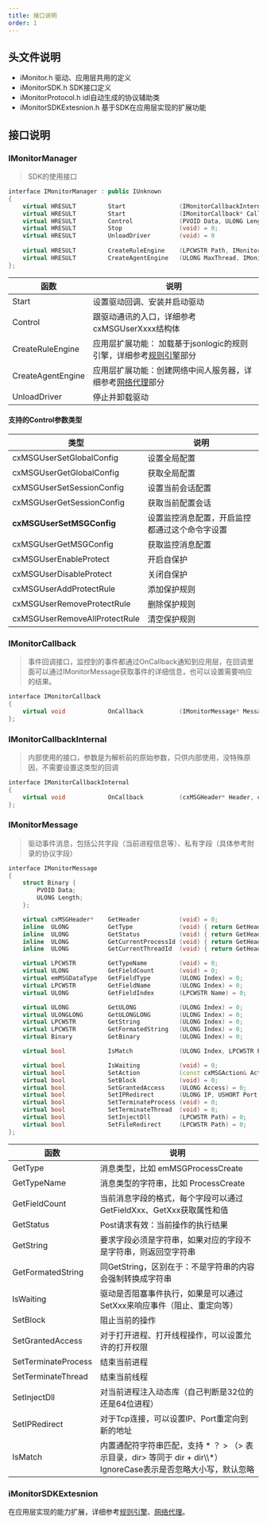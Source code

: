 ```yaml
---
title: 接口说明
order: 1
---
```


## 头文件说明

-   iMonitor.h 驱动、应用层共用的定义
-   iMonitorSDK.h SDK接口定义
-   iMonitorProtocol.h idl自动生成的协议辅助类
-   iMonitorSDKExtesnion.h 基于SDK在应用层实现的扩展功能

## 接口说明

### IMonitorManager

>   SDK的使用接口

```cpp
interface IMonitorManager : public IUnknown
{
	virtual HRESULT			Start				(IMonitorCallbackInternal* Callback) = 0;
	virtual HRESULT			Start				(IMonitorCallback* Callback) = 0;
	virtual HRESULT			Control				(PVOID Data, ULONG Length, PVOID OutData, ULONG OutLength, PULONG ReturnLength) = 0;
	virtual HRESULT			Stop				(void) = 0;
    virtual HRESULT         UnloadDriver        (void) = 0
	
	virtual	HRESULT			CreateRuleEngine	(LPCWSTR Path, IMonitorRuleEngine** Engine) = 0;
	virtual	HRESULT			CreateAgentEngine	(ULONG MaxThread, IMonitorAgentEngine** Engine) = 0;
};
```

| 函数              | 说明                                                         |
| ----------------- | ------------------------------------------------------------ |
| Start             | 设置驱动回调、安装并启动驱动                                 |
| Control           | 跟驱动通讯的入口，详细参考cxMSGUserXxxx结构体                |
| CreateRuleEngine  | 应用层扩展功能： 加载基于jsonlogic的规则引擎，详细参考[规则引擎](/docs/rule)部分 |
| CreateAgentEngine | 应用层扩展功能：创建网络中间人服务器，详细参考[网络代理](/docs/agent)部分 |
| UnloadDriver      | 停止并卸载驱动                                               |

#### 支持的Control参数类型

| 类型                          | 说明                                           |
| ----------------------------- | ---------------------------------------------- |
| cxMSGUserSetGlobalConfig      | 设置全局配置                                   |
| cxMSGUserGetGlobalConfig      | 获取全局配置                                   |
| cxMSGUserSetSessionConfig     | 设置当前会话配置                               |
| cxMSGUserGetSessionConfig     | 获取当前配置会话                               |
| **cxMSGUserSetMSGConfig**     | 设置监控消息配置，开启监控都通过这个命令字设置 |
| cxMSGUserGetMSGConfig         | 获取监控消息配置                               |
| cxMSGUserEnableProtect        | 开启自保护                                     |
| cxMSGUserDisableProtect       | 关闭自保护                                     |
| cxMSGUserAddProtectRule       | 添加保护规则                                   |
| cxMSGUserRemoveProtectRule    | 删除保护规则                                   |
| cxMSGUserRemoveAllProtectRule | 清空保护规则                                   |

### IMonitorCallback

> 事件回调接口，监控到的事件都通过OnCallback通知到应用层，在回调里面可以通过IMonitorMessage获取事件的详细信息，也可以设置需要响应的结果。

```cpp
interface IMonitorCallback
{
	virtual void			OnCallback			(IMonitorMessage* Message) = 0;
};
```

### IMonitorCallbackInternal

>   内部使用的接口，参数是为解析前的原始参数，只供内部使用，没特殊原因，不需要设置这类型的回调

```cpp
interface IMonitorCallbackInternal
{
	virtual void			OnCallback			(cxMSGHeader* Header, cxMSGAction* Action) = 0;
};
```

### IMonitorMessage

>   驱动事件消息，包括公共字段（当前进程信息等）、私有字段（具体参考附录的协议字段）

```cpp
interface IMonitorMessage
{
    struct Binary {
        PVOID Data;
        ULONG Length;
    };

    virtual cxMSGHeader*    GetHeader           (void) = 0;
    inline  ULONG           GetType             (void) { return GetHeader()->Type; }
    inline  ULONG           GetStatus           (void) { return GetHeader()->Status; }
    inline  ULONG           GetCurrentProcessId (void) { return GetHeader()->CurrentProcessId; }
    inline  ULONG           GetCurrentThreadId  (void) { return GetHeader()->CurrentThreadId; }

    virtual LPCWSTR         GetTypeName         (void) = 0;
    virtual ULONG           GetFieldCount       (void) = 0;
    virtual emMSGDataType   GetFieldType        (ULONG Index) = 0;
    virtual LPCWSTR         GetFieldName        (ULONG Index) = 0;
    virtual ULONG           GetFieldIndex       (LPCWSTR Name) = 0;

    virtual ULONG           GetULONG            (ULONG Index) = 0;
    virtual ULONGLONG       GetULONGLONG        (ULONG Index) = 0;
    virtual LPCWSTR         GetString           (ULONG Index) = 0;
    virtual LPCWSTR         GetFormatedString   (ULONG Index) = 0;
    virtual Binary          GetBinary           (ULONG Index) = 0;

    virtual bool            IsMatch             (ULONG Index, LPCWSTR Pattern, bool IgnoreCase = true) = 0;

    virtual bool            IsWaiting           (void) = 0;
    virtual bool            SetAction           (const cxMSGAction& Action) = 0;
    virtual bool            SetBlock            (void) = 0;
    virtual bool            SetGrantedAccess    (ULONG Access) = 0;
    virtual bool            SetIPRedirect       (ULONG IP, USHORT Port, ULONG ProcessId = ::GetCurrentProcessId()) = 0;
   	virtual bool			SetTerminateProcess	(void) = 0;
	virtual bool			SetTerminateThread	(void) = 0;
    virtual bool            SetInjectDll        (LPCWSTR Path) = 0;
    virtual bool            SetFileRedirect     (LPCWSTR Path) = 0;
};
```

| 函数                | 说明                                                         |
| ------------------- | ------------------------------------------------------------ |
| GetType             | 消息类型，比如 emMSGProcessCreate                            |
| GetTypeName         | 消息类型的字符串，比如 ProcessCreate                         |
| GetFieldCount       | 当前消息字段的格式，每个字段可以通过GetFieldXxx、GetXxx获取属性和值 |
| GetStatus           | Post请求有效：当前操作的执行结果                             |
| GetString           | 要求字段必须是字符串，如果对应的字段不是字符串，则返回空字符串 |
| GetFormatedString   | 同GetString，区别在于：不是字符串的内容会强制转换成字符串    |
| IsWaiting           | 驱动是否阻塞事件执行，如果是可以通过SetXxx来响应事件（阻止、重定向等） |
| SetBlock            | 阻止当前的操作                                               |
| SetGrantedAccess    | 对于打开进程、打开线程操作，可以设置允许的打开权限           |
| SetTerminateProcess | 结束当前进程                                                 |
| SetTerminateThread  | 结束当前线程                                                 |
| SetInjectDll        | 对当前进程注入动态库（自己判断是32位的还是64位进程）         |
| SetIPRedirect       | 对于Tcp连接，可以设置IP、Port重定向到新的地址                |
| IsMatch             | 内置通配符字符串匹配，支持 * ？ >  （> 表示目录，dir>  等同于 dir + dir\\\\*） IgnoreCase表示是否忽略大小写，默认忽略 |

### iMonitorSDKExtesnion

在应用层实现的能力扩展，详细参考[规则引擎](/docs/rule)、[网络代理](/docs/agent)。

